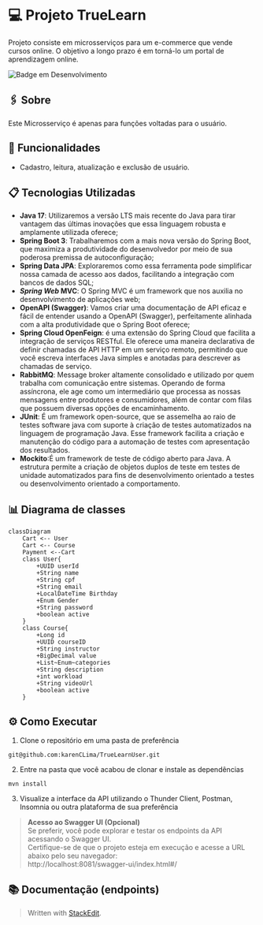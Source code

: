 # :computer: Projeto TrueLearn 
Projeto consiste em microsserviços para um e-commerce que vende cursos online. O objetivo a longo prazo é em torná-lo um portal de aprendizagem online.    

![Badge em Desenvolvimento](http://img.shields.io/static/v1?label=STATUS&message=EM%20DESENVOLVIMENTO&color=GREEN&style=for-the-badge)

## :paperclips: Sobre
Este Microsserviço é apenas para funções voltadas para o usuário.

## :wrench: Funcionalidades 
- Cadastro, leitura, atualização e exclusão de usuário.

##   :clipboard: Tecnologias Utilizadas 
- **Java 17**: Utilizaremos a versão LTS mais recente do Java para tirar vantagem das últimas inovações que essa linguagem robusta e amplamente utilizada oferece;  
- **Spring Boot 3**: Trabalharemos com a mais nova versão do Spring Boot, que maximiza a produtividade do desenvolvedor por meio de sua poderosa premissa de autoconfiguração;  
- **Spring Data JPA**: Exploraremos como essa ferramenta pode simplificar nossa camada de acesso aos dados, facilitando a integração com bancos de dados SQL;  
- **_Spring Web_ MVC**: O Spring MVC é um framework que nos auxilia no desenvolvimento de aplicações web;
- **OpenAPI (Swagger)**: Vamos criar uma documentação de API eficaz e fácil de entender usando a OpenAPI (Swagger), perfeitamente alinhada com a alta produtividade que o Spring Boot oferece;
- **Spring Cloud OpenFeign**: é uma extensão do Spring Cloud que facilita a integração de serviços RESTful. Ele oferece uma maneira declarativa de definir chamadas de API HTTP em um serviço remoto, permitindo que você escreva interfaces Java simples e anotadas para descrever as chamadas de serviço.
- **RabbitMQ**: Message broker altamente consolidado e utilizado por quem trabalha com comunicação entre sistemas. Operando de forma assíncrona, ele age como um intermediário que processa as nossas mensagens entre produtores e consumidores, além de contar com filas que possuem diversas opções de encaminhamento.
- **JUnit**: É um framework open-source, que se assemelha ao raio de testes software java com suporte à criação de testes automatizados na linguagem de programação Java. Esse framework facilita a criação e manutenção do código para a automação de testes com apresentação dos resultados.
- **Mockito**:É um framework de teste de código aberto para Java. A estrutura permite a criação de objetos duplos de teste em testes de unidade automatizados para fins de desenvolvimento orientado a testes ou desenvolvimento orientado a comportamento.


##   :bar_chart: Diagrama de classes
```mermaid
classDiagram
	Cart <-- User
	Cart <-- Course
	Payment <--Cart
	class User{
		+UUID userId
		+String name
		+String cpf
		+String email
		+LocalDateTime Birthday
		+Enum Gender
		+String password
		+boolean active
	}
	class Course{
		+Long id
		+UUID courseID
		+String instructor
		+BigDecimal value
		+List~Enum~categories
		+String description
		+int workload
		+String videoUrl
		+boolean active
	}
```
## ⚙️ Como Executar
1. Clone o repositório em uma pasta de preferência
  ```
  git@github.com:karenCLima/TrueLearnUser.git
  ```
2. Entre na pasta que você acabou de clonar e instale as dependências
  ```
  mvn install
  ```
3. Visualize a interface da API utilizando o Thunder Client, Postman, Insomnia ou outra plataforma de sua preferência <br>
> **Acesso ao Swagger UI (Opcional)** <br>
   Se preferir, você pode explorar e testar os endpoints da API acessando o Swagger UI. <br>
   Certifique-se de que o projeto esteja em execução e acesse a URL abaixo pelo seu navegador: <br>
   http://localhost:8081/swagger-ui/index.html#/

## 📚 Documentação (endpoints)


> Written with [StackEdit](https://stackedit.io/).
